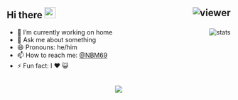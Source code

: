 ## Hi there <img src="https://media.giphy.com/media/hvRJCLFzcasrR4ia7z/giphy.gif" width="25px"> <img align="right" src="https://komarev.com/ghpvc/?username=yourtulloh&style=flat&color=d83a7c" alt="viewer" />

<img align="right" src="https://github-readme-stats.vercel.app/api?username=yourtulloh&show_icons=true&theme=radical&include_all_commits=true&count_private=true" alt="stats" />

- 🔭 I’m currently working on home
- 💬 Ask me about something
- 😄 Pronouns: he/him
- 📫 How to reach me: [@NBM69](https://t.me/SyFen_XD)
- ⚡ Fun fact: I ❤️ 😺 <br>&nbsp;

<p align="center">
  <a href="https://github.com/anuraghazra/github-readme-stats">
    <img src="https://github-readme-stats.vercel.app/api/top-langs/?username=yourtulloh&layout=compact&theme=radical&card_width=800" />
  </a>
<!-- <a href="https://github.com/jovanzers">
  <img height="180em" src="https://github-readme-stats.vercel.app/api?username=jovanzers&show_icons=true&theme=radical&include_all_commits=true&count_private=true" />
  <img height="180em" src="https://github-readme-stats.vercel.app/api/top-langs/?username=NMB69&layout=compact&theme=radical" />
</a> -->
</p>
